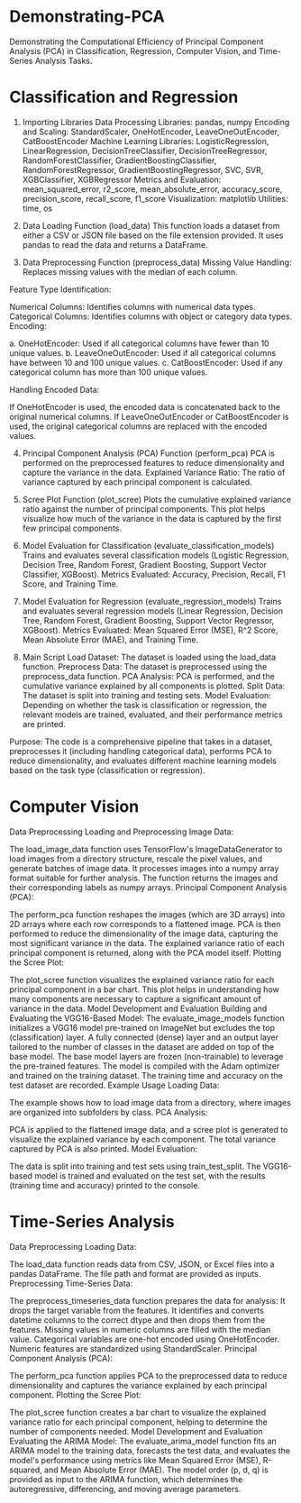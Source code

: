 # Demonstrating-PCA
Demonstrating the Computational Efficiency of Principal Component Analysis (PCA) in Classification, Regression, Computer Vision, and Time-Series Analysis Tasks. 

# Classification and Regression

1. Importing Libraries
Data Processing Libraries: pandas, numpy
Encoding and Scaling: StandardScaler, OneHotEncoder, LeaveOneOutEncoder, CatBoostEncoder
Machine Learning Libraries: LogisticRegression, LinearRegression, DecisionTreeClassifier, DecisionTreeRegressor, RandomForestClassifier, GradientBoostingClassifier, RandomForestRegressor, GradientBoostingRegressor, SVC, SVR, XGBClassifier, XGBRegressor
Metrics and Evaluation: mean_squared_error, r2_score, mean_absolute_error, accuracy_score, precision_score, recall_score, f1_score
Visualization: matplotlib
Utilities: time, os

2. Data Loading Function (load_data)
This function loads a dataset from either a CSV or JSON file based on the file extension provided. It uses pandas to read the data and returns a DataFrame.

3. Data Preprocessing Function (preprocess_data)
Missing Value Handling: Replaces missing values with the median of each column.

Feature Type Identification:

Numerical Columns: Identifies columns with numerical data types.
Categorical Columns: Identifies columns with object or category data types.
Encoding:

a. OneHotEncoder: Used if all categorical columns have fewer than 10 unique values.
b. LeaveOneOutEncoder: Used if all categorical columns have between 10 and 100 unique values.
c. CatBoostEncoder: Used if any categorical column has more than 100 unique values.

Handling Encoded Data:

If OneHotEncoder is used, the encoded data is concatenated back to the original numerical columns.
If LeaveOneOutEncoder or CatBoostEncoder is used, the original categorical columns are replaced with the encoded values.

4. Principal Component Analysis (PCA) Function (perform_pca)
PCA is performed on the preprocessed features to reduce dimensionality and capture the variance in the data.
Explained Variance Ratio: The ratio of variance captured by each principal component is calculated.

5. Scree Plot Function (plot_scree)
Plots the cumulative explained variance ratio against the number of principal components.
This plot helps visualize how much of the variance in the data is captured by the first few principal components.

6. Model Evaluation for Classification (evaluate_classification_models)
Trains and evaluates several classification models (Logistic Regression, Decision Tree, Random Forest, Gradient Boosting, Support Vector Classifier, XGBoost).
Metrics Evaluated: Accuracy, Precision, Recall, F1 Score, and Training Time.

7. Model Evaluation for Regression (evaluate_regression_models)
Trains and evaluates several regression models (Linear Regression, Decision Tree, Random Forest, Gradient Boosting, Support Vector Regressor, XGBoost).
Metrics Evaluated: Mean Squared Error (MSE), R^2 Score, Mean Absolute Error (MAE), and Training Time.

8. Main Script
Load Dataset: The dataset is loaded using the load_data function.
Preprocess Data: The dataset is preprocessed using the preprocess_data function.
PCA Analysis: PCA is performed, and the cumulative variance explained by all components is plotted.
Split Data: The dataset is split into training and testing sets.
Model Evaluation: Depending on whether the task is classification or regression, the relevant models are trained, evaluated, and their performance metrics are printed.

Purpose: The code is a comprehensive pipeline that takes in a dataset, preprocesses it (including handling categorical data), performs PCA to reduce dimensionality, and evaluates different machine learning models based on the task type (classification or regression).

# Computer Vision

Data Preprocessing
Loading and Preprocessing Image Data:

The load_image_data function uses TensorFlow's ImageDataGenerator to load images from a directory structure, rescale the pixel values, and generate batches of image data. It processes images into a numpy array format suitable for further analysis.
The function returns the images and their corresponding labels as numpy arrays.
Principal Component Analysis (PCA):

The perform_pca function reshapes the images (which are 3D arrays) into 2D arrays where each row corresponds to a flattened image. PCA is then performed to reduce the dimensionality of the image data, capturing the most significant variance in the data.
The explained variance ratio of each principal component is returned, along with the PCA model itself.
Plotting the Scree Plot:

The plot_scree function visualizes the explained variance ratio for each principal component in a bar chart. This plot helps in understanding how many components are necessary to capture a significant amount of variance in the data.
Model Development and Evaluation
Building and Evaluating the VGG16-Based Model:
The evaluate_image_models function initializes a VGG16 model pre-trained on ImageNet but excludes the top (classification) layer.
A fully connected (dense) layer and an output layer tailored to the number of classes in the dataset are added on top of the base model.
The base model layers are frozen (non-trainable) to leverage the pre-trained features.
The model is compiled with the Adam optimizer and trained on the training dataset. The training time and accuracy on the test dataset are recorded.
Example Usage
Loading Data:

The example shows how to load image data from a directory, where images are organized into subfolders by class.
PCA Analysis:

PCA is applied to the flattened image data, and a scree plot is generated to visualize the explained variance by each component. The total variance captured by PCA is also printed.
Model Evaluation:

The data is split into training and test sets using train_test_split.
The VGG16-based model is trained and evaluated on the test set, with the results (training time and accuracy) printed to the console.

# Time-Series Analysis

Data Preprocessing
Loading Data:

The load_data function reads data from CSV, JSON, or Excel files into a pandas DataFrame. The file path and format are provided as inputs.
Preprocessing Time-Series Data:

The preprocess_timeseries_data function prepares the data for analysis:
It drops the target variable from the features.
It identifies and converts datetime columns to the correct dtype and then drops them from the features.
Missing values in numeric columns are filled with the median value.
Categorical variables are one-hot encoded using OneHotEncoder.
Numeric features are standardized using StandardScaler.
Principal Component Analysis (PCA):

The perform_pca function applies PCA to the preprocessed data to reduce dimensionality and captures the variance explained by each principal component.
Plotting the Scree Plot:

The plot_scree function creates a bar chart to visualize the explained variance ratio for each principal component, helping to determine the number of components needed.
Model Development and Evaluation
Evaluating the ARIMA Model:
The evaluate_arima_model function fits an ARIMA model to the training data, forecasts the test data, and evaluates the model's performance using metrics like Mean Squared Error (MSE), R-squared, and Mean Absolute Error (MAE).
The model order (p, d, q) is provided as input to the ARIMA function, which determines the autoregressive, differencing, and moving average parameters.
